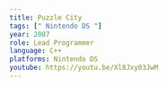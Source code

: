 ```yaml
---
title: Puzzle City
tags: [" Nintendo DS "]
year: 2007
role: Lead Programmer
language: C++
platforms: Nintendo DS
youtube: https://youtu.be/Xl8Jxy03JwM
---
```

